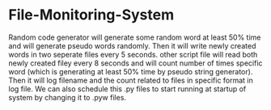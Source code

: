 # File-Monitoring-System

Random code generator will generate some random word at least 50% time and will generate pseudo words randomly.
Then it will write newly created words in two seperate files every 5 seconds.
other script file will read both newly created filey every 8 seconds and will count number of times specific word (which is generating at least 50% time by pseudo string generator).
Then it will log filename and the count related to files in specific format in log file.
We can also schedule this .py files to start running at startup of system by changing it to .pyw files.
